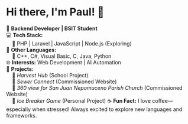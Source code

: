 # Hi there, I'm Paul! 👋  

🚀 **Backend Developer | BSIT Student**  
💻 **Tech Stack:**  
&nbsp;&nbsp;&nbsp;&nbsp;🔹 PHP | Laravel | JavaScript | Node.js (Exploring)  
🔧 **Other Languages:**  
&nbsp;&nbsp;&nbsp;&nbsp;🔹 C++, C#, Visual Basic, C, Java, Python  
🌐 **Interests:** Web Development | AI Automation  
🌱 **Projects:**  
&nbsp;&nbsp;&nbsp;&nbsp;🔹 *Harvest Hub* (School Project)  
&nbsp;&nbsp;&nbsp;&nbsp;🔹 *Sewer Connect* (Commissioned Website)  
&nbsp;&nbsp;&nbsp;&nbsp;🔹 *360 view for San Juan Nepomuceno Parish Church* (Commissioned Website)  
&nbsp;&nbsp;&nbsp;&nbsp;🔹 *Ice Breaker Game* (Personal Project) 
☕ **Fun Fact:** I love coffee—especially when stressed! Always excited to explore new languages and frameworks.  
